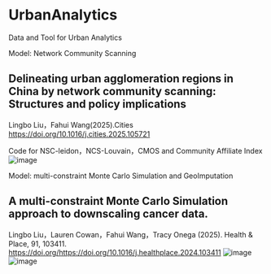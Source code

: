 # UrbanAnalytics
Data and Tool for Urban Analytics 

Model: Network Community Scanning

## Delineating urban agglomeration regions in China by network community scanning: Structures and policy implications
Lingbo Liu，Fahui Wang(2025).Cities  
https://doi.org/10.1016/j.cities.2025.105721

Code for NSC-leidon，NCS-Louvain，CMOS and Community Affiliate Index
![image](https://github.com/user-attachments/assets/9aa761df-c38b-4e68-aaeb-c13bab32ea5a)

Model: multi-constraint Monte Carlo Simulation and GeoImputation

## A multi-constraint Monte Carlo Simulation approach to downscaling cancer data.
Lingbo Liu，Lauren Cowan，Fahui Wang，Tracy Onega (2025).  Health & Place, 91, 103411. 
https://doi.org/https://doi.org/10.1016/j.healthplace.2024.103411
![image](https://github.com/user-attachments/assets/d44c9547-cad1-4a93-a934-4e379bdb2c70)
![image](https://github.com/user-attachments/assets/4d745c64-3676-4197-9ad0-e0599f90b6c5)

